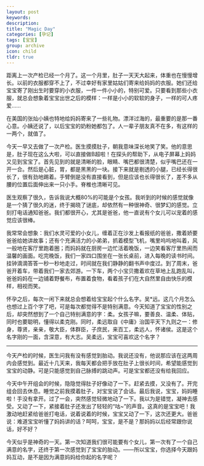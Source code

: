 ```yaml
---
layout: post
keywords: 
description: 
title: "Magic Day"
categories: [孕记]
tags: [宝宝]
group: archive
icon: child
tldr: true
---
```


距离上一次产检已经一个月了。这一个月里，肚子一天天大起来，体重也在慢慢增长。以前的衣服都穿不上了，不过幸好有家里姑姑们寄来给妈妈的衣服。她们还给宝宝寄了刚出生时要穿的小衣服，一件一件小小的，特别可爱。只要看到那些小衣服，就总会想象着宝宝出世之后的模样：一样是小小的软软的身子，一样的可人疼爱……

在美国的张灿小姨也特地给妈妈寄来了一些礼物。漂洋过海的，最重要的是那一番心意。小姨还说了，以后宝宝的奶粉她都包了。人一辈子朋友真不在多，有这样的一两个，就值了。

今天一早又去做了一次产检。医生摸摸肚子，朝我意味深长地笑了笑。他的意思是，肚子现在这么大啦，可以直接做B超啦！在探头的帮助下，从电子屏幕上妈妈又见到宝宝了。首先见到的就是清晰的脸，眼睛、嘴巴都很清楚，似乎嘴巴还在一开一合。然后是心脏，胃，都是黑黑的一块。接下来就是剔透的小腿，已经长得很长了，很有劲地踢着。手臂倒是没有直接看到，但是应该也长得很长了，差不多从腰的位置后面伸出来一只小手。脊椎也清晰可见。

医生观察了很久，告诉我说大概80%的可能是个女孩。我听到的时候的感觉就像是一个猜了很久的迷，终于揭晓了谜底，却依然有一种很神奇、很梦幻的感觉。立刻打电话通知爸爸。我们都很开心，尤其是爸爸，他一直说有个女儿可以宠着的感觉应该很棒。

我常常会想象：我们水灵可爱的小女儿，缠着正在沙发上看报纸的爸爸，撒着娇要爸爸给她讲故事；还有个充满活力的小弟弟，抓着模型飞机，嘴里呜呜地叫着，风一般地在客厅里跑着圈；而妈妈就在厨房一边忙活着晚饭，一边笑看客厅里热闹而温馨的画面。吃完晚饭，我们一家四口围坐在一张长桌前，进入每晚的读书时间。挂钟滴滴答答一秒一秒地走过，时间就在我们静静的翻书声中度过。到了周末，爸爸开着车，带着我们一家去郊游。一下车，两个小宝贝撒着欢在草地上乱跑乱叫，爸爸妈妈在一边铺着野餐布，布置着食物，看着孩子们在大自然里自由快乐的模样，相视而笑。

怀孕之后，每次一闲下来就总会想着给宝宝起个什么名字。吴*远。这几个月怎么也想过上百个字了吧，可是每次都觉得不是特别满意。今天知道了宝宝的性别之后，却突然想到了一个自己特别满意的字：柔。女孩子嘛，要善良、温柔、体贴，同时也要聪明，懂得以柔克刚。同时，柔远取自《中庸》治国平天下九则之一：修身，尊贤，亲亲，敬大臣，体群臣，子庶民，来百工，柔远人，怀诸侯。这是这个名字刚的一面，含深意，有大志。吴柔远，宝宝可喜欢这个名字？

---

今天产检的时候，医生问我有没有感觉到胎动。我说还没有，他说那应该在这两周内会感觉到。最近十几天来，我每天都会把手放在肚子上很长时间，希望能感觉到宝宝的动静。可是只能感觉到自己脉搏的跳动声。可是宝宝都还没有给我回应。

今天中午开组会的时候，隐隐觉得肚子好像动了一下。赶紧去摸，又没有了。开完组会回去休息。睡觉之前我摸着肚子，对宝宝说了会话。最后我说，宝宝，妈妈睡啦！手没有拿开。过了一会，突然感觉轻微地动了一下。我以为是错觉，凝神去感受。又动了一下，紧接着肚子还发出了轻轻的“咕~”的声音。这真的是宝宝吧！我激动地赶紧给爸爸打电话，说着说着的时候，宝宝又动了一下，这次还更大。爸爸说：难道宝宝听懂了妈妈讲的话？呵呵，宝宝，是不是？那妈妈以后经常跟你说话，好不好？

今天似乎是神奇的一天。第一次知道我们很可能要有个女儿，第一次有了一个自己满意的名字，还终于第一次感觉到了宝宝的胎动。——所以宝宝，你选择今天跟妈妈互动，是不是因为满意妈妈给你起的名字呢？


